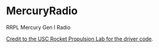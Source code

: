 # MercuryRadio
RRPL Mercury Gen I Radio

[Credit to the USC Rocket Propulsion Lab for the driver code](https://os.mbed.com/users/MultipleMonomials/code/CC1200/).
